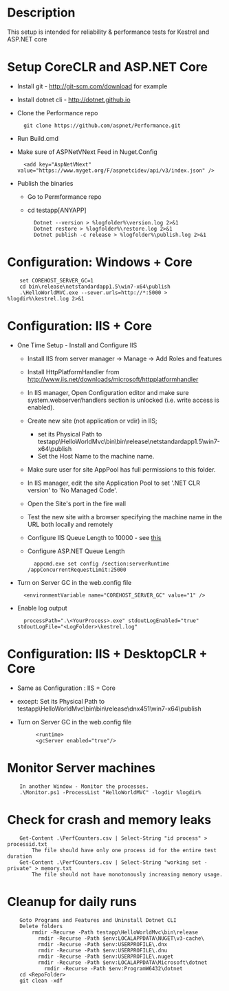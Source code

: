 # Description
This setup is intended for reliability & performance tests for Kestrel and ASP.NET core 

# Setup CoreCLR and ASP.NET Core 
- Install git - http://git-scm.com/download for example
- Install dotnet cli - http://dotnet.github.io
- Clone the Performance repo

        git clone https://github.com/aspnet/Performance.git
- Run Build.cmd
- Make sure of ASPNetVNext Feed in Nuget.Config    
    
        <add key="AspNetVNext" value="https://www.myget.org/F/aspnetcidev/api/v3/index.json" />
- Publish the binaries

    - Go to Permformance repo
    - cd testapp\[ANYAPP]
    
            Dotnet --version > %logfolder%\version.log 2>&1
            Dotnet restore > %logfolder%\restore.log 2>&1
            Dotnet publish -c release > %logfolder%\publish.log 2>&1       
        
# Configuration: Windows + Core 

        set COREHOST_SERVER_GC=1
        cd bin\release\netstandardapp1.5\win7-x64\publish
        .\HelloWorldMVC.exe --sever.urls=http://*:5000 > %logdir%\kestrel.log 2>&1

        
# Configuration: IIS + Core
- One Time Setup - Install and Configure IIS

    - Install IIS from server manager -> Manage -> Add Roles and features
    - Install HttpPlatformHandler from http://www.iis.net/downloads/microsoft/httpplatformhandler
    - In IIS manager, Open Configuration editor and make sure system.webserver/handlers section is unlocked (i.e. write access is enabled).
    - Create new site (not application or vdir) in IIS; 
        - set its Physical Path to testapp\HelloWorldMvc\bin\bin\release\netstandardapp1.5\win7-x64\publish 
        - Set the Host Name to the machine name.
    - Make sure user for site AppPool has full permissions to this folder. 
    - In IIS manager, edit the site Application Pool to set '.NET CLR version' to  'No Managed Code'.
    - Open the Site's port in the fire wall
    - Test the new  site with a browser specifying the machine name in the URL both locally and remotely
    - Configure IIS Queue Length to 10000 - see [this](https://technet.microsoft.com/en-us/library/dd441171.aspx)
    - Configure ASP.NET Queue Length 
    
            appcmd.exe set config /section:serverRuntime /appConcurrentRequestLimit:25000 
- Turn on Server GC in the web.config file

        <environmentVariable name="COREHOST_SERVER_GC" value="1" />
- Enable log output

        processPath=".\<YourProcess>.exe" stdoutLogEnabled="true" stdoutLogFile="<LogFolder>\kestrel.log"         
# Configuration: IIS + DesktopCLR + Core
- Same as Configuration : IIS + Core 
- except: Set its Physical Path to testapp\HelloWorldMvc\bin\bin\release\dnx451\win7-x64\publish
- Turn on Server GC in the web.config file  
    
            <runtime>
            <gcServer enabled="true"/>
      

# Monitor Server machines

        In another Window - Monitor the processes.
        .\Monitor.ps1 -ProcessList "HelloWorldMVC" -logdir %logdir%
    
    
# Check for crash and memory leaks

        Get-Content .\PerfCounters.csv | Select-String "id process" > processid.txt
            The file should have only one process id for the entire test duration
        Get-Content .\PerfCounters.csv | Select-String "working set - private" > memory.txt
            The file should not have monotonously increasing memory usage.            
             
# Cleanup for daily runs

        Goto Programs and Features and Uninstall Dotnet CLI  
        Delete folders
            rmdir -Recurse -Path testapp\HelloWorldMvc\bin\release
              rmdir -Recurse -Path $env:LOCALAPPDATA\NUGET\v3-cache\
              rmdir -Recurse -Path $env:USERPROFILE\.dnx
              rmdir -Recurse -Path $env:USERPROFILE\.dnu
              rmdir -Recurse -Path $env:USERPROFILE\.nuget
              rmdir -Recurse -Path $env:LOCALAPPDATA\Microsoft\dotnet
                rmdir -Recurse -Path $env:ProgramW6432\dotnet
        cd <RepoFolder>
        git clean -xdf
